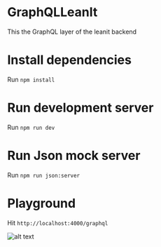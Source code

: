 # GraphQLLeanIt
This the GraphQL layer of the leanit backend

# Install dependencies
Run `npm install`

# Run development server
Run `npm run dev`

# Run Json mock server
Run `npm run json:server`

# Playground
Hit  `http://localhost:4000/graphql`

![alt text](https://github.com/andersondsl/GraphQLLeanIt/blob/master/example/exemplo.png)
